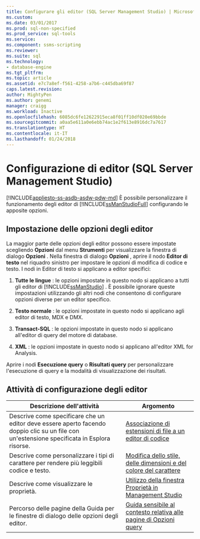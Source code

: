 ```yaml
---
title: Configurare gli editor (SQL Server Management Studio) | Microsoft Docs
ms.custom: 
ms.date: 03/01/2017
ms.prod: sql-non-specified
ms.prod_service: sql-tools
ms.service: 
ms.component: ssms-scripting
ms.reviewer: 
ms.suite: sql
ms.technology:
- database-engine
ms.tgt_pltfrm: 
ms.topic: article
ms.assetid: e7c7a8ef-f561-4258-a7b6-c445dba69f87
caps.latest.revision: 
author: MightyPen
ms.author: genemi
manager: craigg
ms.workload: Inactive
ms.openlocfilehash: 6085dc6fe12622915eca8f01ff10df020e69bbde
ms.sourcegitcommit: a0aa5e611a0e6ebb74ac1e2f613e8916dc7a7617
ms.translationtype: HT
ms.contentlocale: it-IT
ms.lasthandoff: 01/24/2018
---
```

# <a name="configure-editors-sql-server-management-studio"></a>Configurazione di editor (SQL Server Management Studio)
[!INCLUDE[appliesto-ss-asdb-asdw-pdw-md](../../includes/appliesto-ss-asdb-asdw-pdw-md.md)] È possibile personalizzare il funzionamento degli editor di [!INCLUDE[ssManStudioFull](../../includes/ssmanstudiofull-md.md)] configurando le apposite opzioni.  
  
## <a name="settng-editor-options"></a>Impostazione delle opzioni degli editor  
 La maggior parte delle opzioni degli editor possono essere impostate scegliendo **Opzioni** dal menu **Strumenti** per visualizzare la finestra di dialogo **Opzioni** . Nella finestra di dialogo **Opzioni** , aprire il nodo **Editor di testo** nel riquadro sinistro per impostare le opzioni di modifica di codice e testo. I nodi in Editor di testo si applicano a editor specifici:  
  
1.  **Tutte le lingue** : le opzioni impostate in questo nodo si applicano a tutti gli editor di [!INCLUDE[ssManStudio](../../includes/ssmanstudio-md.md)] . È possibile ignorare queste impostazioni utilizzando gli altri nodi che consentono di configurare opzioni diverse per un editor specifico.  
  
2.  **Testo normale** : le opzioni impostate in questo nodo si applicano agli editor di testo, MDX e DMX.  
  
3.  **Transact-SQL** : le opzioni impostate in questo nodo si applicano all'editor di query del motore di database.  
  
4.  **XML** : le opzioni impostate in questo nodo si applicano all'editor XML for Analysis.  
  
 Aprire i nodi **Esecuzione query** o **Risultati query** per personalizzare l'esecuzione di query e la modalità di visualizzazione dei risultati.  
  
## <a name="editor-configuration-tasks"></a>Attività di configurazione degli editor  
  
|Descrizione dell'attività|Argomento|  
|----------------------|-----------|  
|Descrive come specificare che un editor deve essere aperto facendo doppio clic su un file con un'estensione specificata in Esplora risorse.|[Associazione di estensioni di file a un editor di codice](../../relational-databases/scripting/associate-file-extensions-to-a-code-editor.md)|  
|Descrive come personalizzare i tipi di carattere per rendere più leggibili codice e testo.|[Modifica dello stile, delle dimensioni e del colore del carattere](../../relational-databases/scripting/change-font-color-size-and-style.md)|  
|Descrive come visualizzare le proprietà.|[Utilizzo della finestra Proprietà in Management Studio](../../relational-databases/scripting/use-the-properties-window-in-management-studio.md)|  
|Percorso delle pagine della Guida per le finestre di dialogo delle opzioni degli editor.|[Guida sensibile al contesto relativa alle pagine di Opzioni query](http://msdn.microsoft.com/library/fad98caa-8a29-4b88-8464-f60a5c4fc00e)|  
  
  
